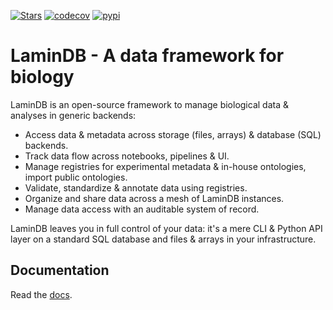 [![Stars](https://img.shields.io/github/stars/laminlabs/lamindb?logo=GitHub&color=yellow)](https://github.com/laminlabs/lamindb)
[![codecov](https://codecov.io/gh/laminlabs/lamindb/branch/main/graph/badge.svg?token=VKMRJ7OWR3)](https://codecov.io/gh/laminlabs/lamindb)
[![pypi](https://img.shields.io/pypi/v/lamindb?color=blue&label=pypi%20package)](https://pypi.org/project/lamindb)

# LaminDB - A data framework for biology

LaminDB is an open-source framework to manage biological data & analyses in generic backends:

- Access data & metadata across storage (files, arrays) & database (SQL) backends.
- Track data flow across notebooks, pipelines & UI.
- Manage registries for experimental metadata & in-house ontologies, import public ontologies.
- Validate, standardize & annotate data using registries.
- Organize and share data across a mesh of LaminDB instances.
- Manage data access with an auditable system of record.

LaminDB leaves you in full control of your data: it's a mere CLI & Python API layer on a standard SQL database and files & arrays in your infrastructure.

## Documentation

Read the [docs](https://lamin.ai/docs).
